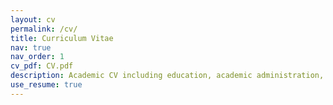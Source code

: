 ```yaml
---
layout: cv
permalink: /cv/
title: Curriculum Vitae
nav: true
nav_order: 1
cv_pdf: CV.pdf
description: Academic CV including education, academic administration, conferences, patents, and grants.
use_resume: true
---
```

